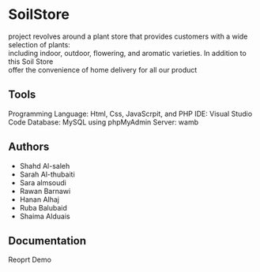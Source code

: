 # SoilStore

project revolves around a plant store that provides customers with a wide selection of plants:<br>
including indoor, outdoor, flowering, and aromatic varieties. In addition to this Soil Store<br>
offer the convenience of home delivery for all our product

## Tools
Programming Language:  Html, Css, JavaScrpit, and PHP
IDE: Visual Studio Code
Database: MySQL using phpMyAdmin
Server: wamb


## Authors
- Shahd Al-saleh
- Sarah Al-thubaiti       
- Sara almsoudi         
- Rawan Barnawi
- Hanan Alhaj    
- Ruba Balubaid
- Shaima Alduais


## Documentation
Reoprt
Demo


